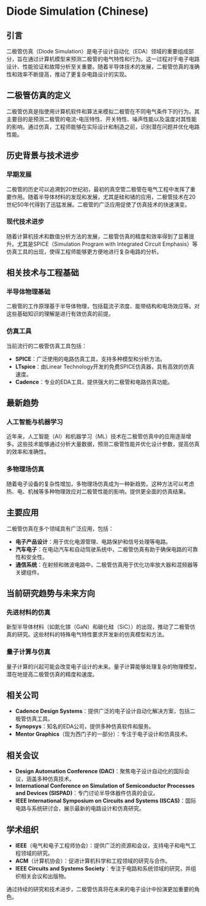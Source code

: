 # Diode Simulation (Chinese)

## 引言

二极管仿真（Diode Simulation）是电子设计自动化（EDA）领域的重要组成部分，旨在通过计算机模型来预测二极管的电气特性和行为。这一过程对于电子电路设计、性能验证和故障分析至关重要。随着半导体技术的发展，二极管仿真的准确性和效率不断提高，推动了更复杂电路设计的实现。

## 二极管仿真的定义

二极管仿真是指使用计算机软件和算法来模拟二极管在不同电气条件下的行为。其主要目的是预测二极管的电流-电压特性、开关特性、噪声性能以及温度对其性能的影响。通过仿真，工程师能够在实际设计和制造之前，识别潜在问题并优化电路性能。

## 历史背景与技术进步

### 早期发展

二极管的历史可以追溯到20世纪初，最初的真空管二极管在电气工程中发挥了重要作用。随着半导体材料的发现和发展，尤其是硅和锗的应用，二极管技术在20世纪50年代得到了迅猛发展。二极管的广泛应用促使了仿真技术的快速演变。

### 现代技术进步

随着计算机技术和数值分析方法的发展，二极管仿真的精度和效率得到了显著提升。尤其是SPICE（Simulation Program with Integrated Circuit Emphasis）等仿真工具的出现，使得工程师能够更方便地进行复杂电路的分析。

## 相关技术与工程基础

### 半导体物理基础

二极管的工作原理基于半导体物理，包括载流子浓度、能带结构和电场效应等。对这些基础知识的理解是进行有效仿真的前提。

### 仿真工具

当前流行的二极管仿真工具包括：
- **SPICE**：广泛使用的电路仿真工具，支持多种模型和分析方法。
- **LTspice**：由Linear Technology开发的免费SPICE仿真器，具有高效的仿真速度。
- **Cadence**：专业的EDA工具，提供强大的二极管和电路仿真功能。

## 最新趋势

### 人工智能与机器学习

近年来，人工智能（AI）和机器学习（ML）技术在二极管仿真中的应用逐渐增多。这些技术能够通过分析大量数据，预测二极管性能并优化设计参数，提高仿真的效率和准确性。

### 多物理场仿真

随着电子设备的复杂性增加，多物理场仿真成为一种新趋势。这种方法可以考虑热、电、机械等多种物理效应对二极管性能的影响，提供更全面的仿真结果。

## 主要应用

二极管仿真在多个领域具有广泛应用，包括：
- **电子产品设计**：用于优化电源管理、电路保护和信号处理等电路。
- **汽车电子**：在电动汽车和自动驾驶系统中，二极管仿真有助于确保电路的可靠性和安全性。
- **通信系统**：在射频和微波电路中，二极管仿真用于优化功率放大器和混频器等关键组件。

## 当前研究趋势与未来方向

### 先进材料的仿真

新型半导体材料（如氮化镓（GaN）和碳化硅（SiC））的出现，推动了二极管仿真的研究。这些材料的特殊电气特性要求开发新的仿真模型和方法。

### 量子计算与仿真

量子计算的兴起可能会改变电子设计的未来。量子计算能够处理复杂的物理模型，潜在地提高二极管仿真的精度和速度。

## 相关公司

- **Cadence Design Systems**：提供广泛的电子设计自动化解决方案，包括二极管仿真工具。
- **Synopsys**：知名的EDA公司，提供多种仿真软件和服务。
- **Mentor Graphics**（现为西门子的一部分）：专注于电子设计和仿真技术。

## 相关会议

- **Design Automation Conference (DAC)**：聚焦电子设计自动化的国际会议，涵盖多种仿真技术。
- **International Conference on Simulation of Semiconductor Processes and Devices (SISPAD)**：专门讨论半导体器件仿真的会议。
- **IEEE International Symposium on Circuits and Systems (ISCAS)**：国际电路与系统研讨会，展示最新的电路设计和仿真研究。

## 学术组织

- **IEEE**（电气和电子工程师协会）：提供广泛的资源和会议，支持电子和电气工程领域的研究。
- **ACM**（计算机协会）：促进计算机科学和工程领域的研究与合作。
- **IEEE Circuits and Systems Society**：专注于电路和系统领域的研究，并组织相关会议和出版物。

通过持续的研究和技术进步，二极管仿真将在未来的电子设计中扮演更加重要的角色。